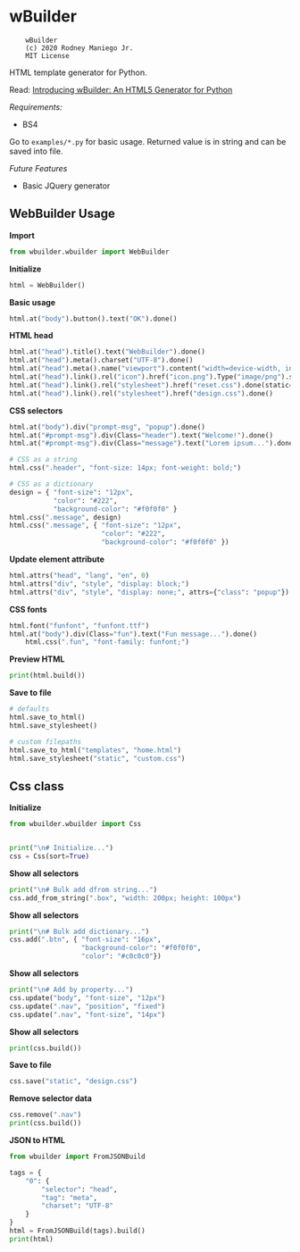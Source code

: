 # wBuilder
```
    wBuilder
    (c) 2020 Rodney Maniego Jr.
    MIT License
```

HTML template generator for Python.

Read: [Introducing wBuilder: An HTML5 Generator for Python](https://peakd.com/hive-102677/@oniemaniego/introducing-wbuilder-an-html5-generator-for-python)

*Requirements:*
- BS4

Go to `examples/*.py` for basic usage.
Returned value is in string and can be saved into file.

*Future Features*
- Basic JQuery generator

## WebBuilder Usage
**Import**
```python
from wbuilder.wbuilder import WebBuilder
```

**Initialize**
```python
html = WebBuilder()
```

**Basic usage**
```python
html.at("body").button().text("OK").done()
```

**HTML head**
```python
html.at("head").title().text("WebBuilder").done()
html.at("head").meta().charset("UTF-8").done()
html.at("head").meta().name("viewport").content("width=device-width, initial-scale=1, shrink-to-fit=no").done()
html.at("head").link().rel("icon").href("icon.png").Type("image/png").sizes("96x96").done(static=True)
html.at("head").link().rel("stylesheet").href("reset.css").done(static=True)
html.at("head").link().rel("stylesheet").href("design.css").done()
```

**CSS selectors**
```python
html.at("body").div("prompt-msg", "popup").done()
html.at("#prompt-msg").div(Class="header").text("Welcome!").done()
html.at("#prompt-msg").div(Class="message").text("Lorem ipsum...").done()

# CSS as a string
html.css(".header", "font-size: 14px; font-weight: bold;")

# CSS as a dictionary
design = { "font-size": "12px",
           "color": "#222",
           "background-color": "#f0f0f0" }
html.css(".message", design)
html.css(".message", { "font-size": "12px",
                       "color": "#222",
                       "background-color": "#f0f0f0" })
```

**Update element attribute**
```python
html.attrs("head", "lang", "en", 0)
html.attrs("div", "style", "display: block;")
html.attrs("div", "style", "display: none;", attrs={"class": "popup"})
```

**CSS fonts**
```python
html.font("funfont", "funfont.ttf")
html.at("body").div(Class="fun").text("Fun message...").done()
    html.css(".fun", "font-family: funfont;")
```

**Preview HTML**
```python
print(html.build())
```

**Save to file**
```python
# defaults
html.save_to_html()
html.save_stylesheet()

# custom filepaths
html.save_to_html("templates", "home.html")
html.save_stylesheet("static", "custom.css")
```

## Css class
**Initialize**
```python
from wbuilder.wbuilder import Css


print("\n# Initialize...")
css = Css(sort=True)
```

**Show all selectors**
```python
print("\n# Bulk add dfrom string...")
css.add_from_string(".box", "width: 200px; height: 100px")
```

**Show all selectors**
```python
print("\n# Bulk add dictionary...")
css.add(".btn", { "font-size": "16px",
                  "background-color": "#f0f0f0",
                  "color": "#c0c0c0"})
```

**Show all selectors**
```python
print("\n# Add by property...")
css.update("body", "font-size", "12px")
css.update(".nav", "position", "fixed")
css.update(".nav", "font-size", "14px")
```

**Show all selectors**
```python
print(css.build())
```

**Save to file**
```python
css.save("static", "design.css")
```

**Remove selector data**
```python
css.remove(".nav")
print(css.build())
```

**JSON to HTML**
```python
from wbuilder import FromJSONBuild

tags = {
    "0": {
		"selector": "head",
		"tag": "meta",
		"charset": "UTF-8"
	}
}
html = FromJSONBuild(tags).build()
print(html)
```

